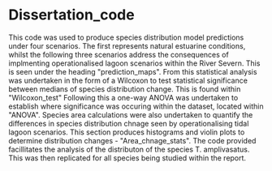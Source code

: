 # Dissertation_code

This code was used to produce species distribution model predictions under four scenarios. The first represents natural estuarine conditions, whilst the following three scenarios address the consequences of implmenting operationalised lagoon scenarios within the River Severn. This is seen under the heading "prediction_maps".
From this statistical analysis was undertaken in the form of a Wilcoxon to test statistical significance between medians of species distribution change. This is found within "Wilcoxon_test"
Following this a one-way ANOVA was undertaken to establish where significance was occuring within the dataset, located within "ANOVA".
Species area calculations were also undertaken to quantify the differences in species distribution chnage seen by operationalising tidal lagoon scenarios. This section produces histograms and violin plots to determine distribution changes - "Area_chnage_stats".
The code provided facillitates the analysis of the distributon of the species T. amplivasatus. This was then replicated for all species being studied within the report.
